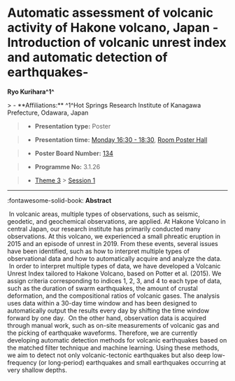 # Automatic assessment of volcanic activity of Hakone volcano, Japan -Introduction of volcanic unrest index and automatic detection of earthquakes-

**Ryo Kurihara^1^**

<!-- more -->> - **Affiliations:** ^1^Hot Springs Research Institute of Kanagawa Prefecture, Odawara, Japan

> - **Presentation type:** Poster

> - **Presentation time:** [Monday 16:30 - 18:30](../sessions_comparison.md#__tabbed_1_6), [Room Poster Hall](../maps_venue.md#__tabbed_1_1)

> - **Poster Board Number:** [134](../map_poster_boards.md#monday)

> - **Programme No:** 3.1.26

> - [Theme 3](../theme3.md) > [Session 1](../sessions/session-3-1.md)

--- 

:fontawesome-solid-book: **Abstract**

 In volcanic areas, multiple types of observations, such as seismic, geodetic, and geochemical observations, are applied. At Hakone Volcano in central Japan, our research institute has primarily conducted many observations. At this volcano, we experienced a small phreatic eruption in 2015 and an episode of unrest in 2019. From these events, several issues have been identified, such as how to interpret multiple types of observational data and how to automatically acquire and analyze the data.
 In order to interpret multiple types of data, we have developed a Volcanic Unrest Index tailored to Hakone Volcano, based on Potter et al. (2015). We assign criteria corresponding to indices 1, 2, 3, and 4 to each type of data, such as the duration of swarm earthquakes, the amount of crustal deformation, and the compositional ratios of volcanic gases. The analysis uses data within a 30-day time window and has been designed to automatically output the results every day by shifting the time window forward by one day.
 On the other hand, observation data is acquired through manual work, such as on-site measurements of volcanic gas and the picking of earthquake waveforms. Therefore, we are currently developing automatic detection methods for volcanic earthquakes based on the matched filter technique and machine learning. Using these methods, we aim to detect not only volcanic-tectonic earthquakes but also deep low-frequency (or long-period) earthquakes and small earthquakes occurring at very shallow depths.

